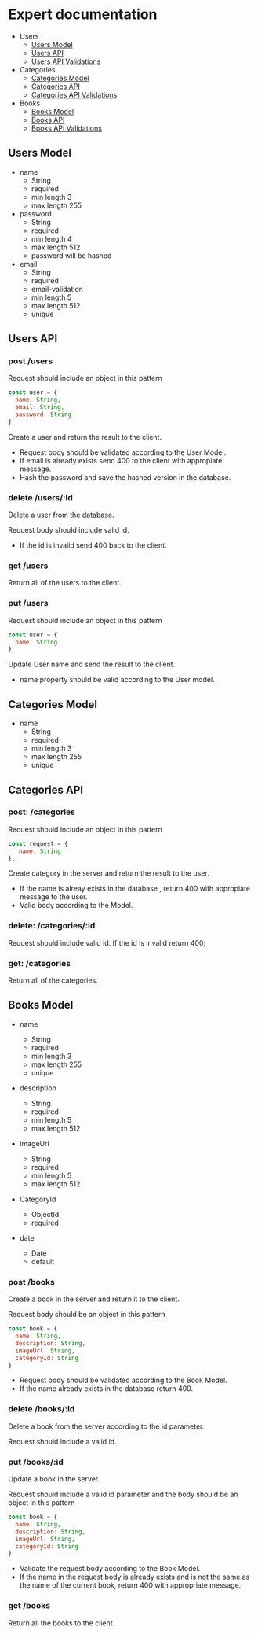 # Expert documentation

- Users
  - [Users Model](#users-model)
  - [Users API](#users-api)
  - [Users API Validations](#users-api-validations)
- Categories
  - [Categories Model](#categories-model)
  - [Categories API](#categories-api)
  - [Categories API Validations](#categories-api-validations)
- Books
  - [Books Model](#books-model)
  - [Books API](#books-api)
  - [Books API Validations](#books-api-validations)



## Users Model

  - name 
    - String
    - required
    - min length 3
    - max length 255
  - password 
    - String 
    - required
    - min length 4
    - max length 512
    - password will be hashed
  - email 
    - String 
    - required
    - email-validation
    - min length 5
    - max length 512
    - unique

## Users API

### post /users

Request should include an object in this pattern
```javascript
const user = {
  name: String,
  email: String,
  password: String
}
```
Create a user and return the result to the client.

* Request body should be validated according to the User Model.
* If email is already exists send 400 to the client with appropiate message.
* Hash the password and save the hashed version in the database.

### delete /users/:id

Delete a user from the database.

Request body should include valid id.

* If the id is invalid send 400 back to the client.

### get /users
  Return all of the users to the client.

### put /users

Request should include an object in this pattern
```javascript
const user = {
  name: String
}
```
Update User name and send the result to the client.

* name property should be valid according to the User model.



## Categories Model

  - name
    - String
    - required
    - min length 3
    - max length 255
    - unique


## Categories API
  
### post: /categories 

Request should include an object in this pattern 
```javascript
const request = {
   name: String
};
```
Create category in the server and return the result to the user.

* If the name is alreay exists in the database , return 400 with appropiate message to the user.
* Valid body according to the Model.
   
### delete: /categories/:id

Request should include valid id.
If the id is invalid return 400;

### get: /categories 
Return all of the categories.

## Books Model 

  - name
    - String
    - required
    - min length 3
    - max length 255
    - unique

  - description
    - String
    - required
    - min length 5
    - max length 512

  - imageUrl
    - String
    - required
    - min length 5
    - max length 512

  - CategoryId
    - ObjectId
    - required

  - date 
    - Date
    - default 

    

### post /books

Create a book in the server and return it to the client.

Request body should be an object in this pattern
```javascript
const book = {
  name: String,
  description: String,
  imageUrl: String,
  categoryId: String
}
```
* Request body should be validated according to the Book Model.
* If the name already exists in the database return 400.


### delete /books/:id

Delete a book from the server according to the id parameter.

Request should include a valid id.

### put /books/:id

Update a book in the server.

Request should include a valid id parameter and the body should be an object in this pattern
```javascript
const book = {
  name: String,
  description: String,
  imageUrl: String,
  categoryId: String
}
```
* Validate the request body according to the Book Model.
* If the name in the request body is already exists and is not the same as the name of the current book, return 400 with appropriate message.

### get /books

Return all the books to the client.